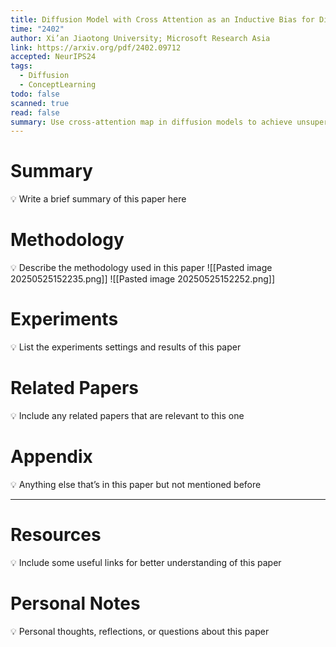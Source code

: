 ```yaml
---
title: Diffusion Model with Cross Attention as an Inductive Bias for Disentanglement
time: "2402"
author: Xi’an Jiaotong University; Microsoft Research Asia
link: https://arxiv.org/pdf/2402.09712
accepted: NeurIPS24
tags:
  - Diffusion
  - ConceptLearning
todo: false
scanned: true
read: false
summary: Use cross-attention map in diffusion models to achieve unsupervised disentangled representation learning.
---
```

# Summary
💡 Write a brief summary of this paper here

# Methodology
💡 Describe the methodology used in this paper
![[Pasted image 20250525152235.png]]
![[Pasted image 20250525152252.png]]
# Experiments
💡 List the experiments settings and results of this paper

# Related Papers
💡 Include any related papers that are relevant to this one

# Appendix
💡 Anything else that’s in this paper but not mentioned before

---
# Resources
💡 Include some useful links for better understanding of this paper

# Personal Notes
💡 Personal thoughts, reflections, or questions about this paper